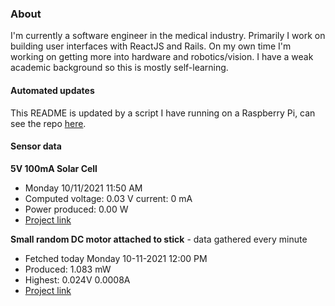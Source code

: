 ### About
I'm currently a software engineer in the medical industry. Primarily I work on building user interfaces with ReactJS and Rails. On my own time I'm working on getting more into hardware and robotics/vision. I have a weak academic background so this is mostly self-learning.

#### Automated updates
This README is updated by a script I have running on a Raspberry Pi, can see the repo [here](https://github.com/jdc-cunningham/raspi-git-repo-updater).

#### Sensor data
**5V 100mA Solar Cell**
- Monday 10/11/2021 11:50 AM
- Computed voltage: 0.03 V current: 0 mA
- Power produced: 0.00 W
- [Project link](https://github.com/jdc-cunningham/raspisolarplotter)

**Small random DC motor attached to stick** - data gathered every minute
- Fetched today Monday 10-11-2021 12:00 PM
- Produced: 1.083 mW
- Highest: 0.024V 0.0008A
- [Project link](https://github.com/jdc-cunningham/turbine-raspi)